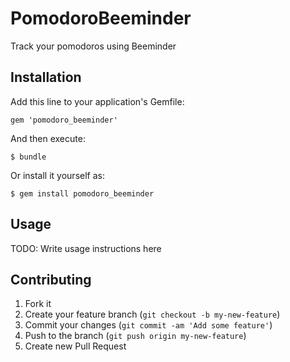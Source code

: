# PomodoroBeeminder

Track your pomodoros using Beeminder

## Installation

Add this line to your application's Gemfile:

    gem 'pomodoro_beeminder'

And then execute:

    $ bundle

Or install it yourself as:

    $ gem install pomodoro_beeminder

## Usage

TODO: Write usage instructions here

## Contributing

1. Fork it
2. Create your feature branch (`git checkout -b my-new-feature`)
3. Commit your changes (`git commit -am 'Add some feature'`)
4. Push to the branch (`git push origin my-new-feature`)
5. Create new Pull Request
